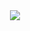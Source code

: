

<div id="header" align="center">
  <img src="https://media.giphy.com/media/gstVWIzl4JKKI/giphy.gif"/>
</div>
